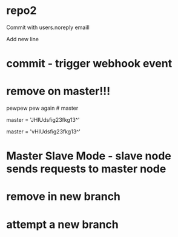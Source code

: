 # repo2

Commit with users.noreply emaill

Add new line
# commit - trigger webhook event

# remove on master!!!
pewpew pew again    # master


master = 'JHIUdsfig23fkg13^'

master = 'vHIUdsfig23fkg13^'

# Master Slave Mode - slave node sends requests to master node



# remove in new branch

# attempt a new branch





